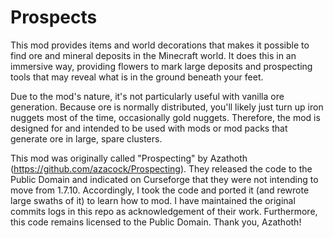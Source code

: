 # Prospects

This mod provides items and world decorations that makes it possible to find ore and mineral deposits in the Minecraft world. It does this in an immersive way, providing flowers to mark large deposits and prospecting tools that may reveal what is in the ground beneath your feet.

Due to the mod's nature, it's not particularly useful with vanilla ore generation. Because ore is normally distributed, you'll likely just turn up iron nuggets most of the time, occasionally gold nuggets. Therefore, the mod is designed for and intended to be used with mods or mod packs that generate ore in large, spare clusters.

This mod was originally called "Prospecting" by Azathoth (https://github.com/azacock/Prospecting). They released the code to the Public Domain and indicated on Curseforge
that they were not intending to move from 1.7.10. Accordingly, I took the code and ported it (and rewrote large swaths of it) to learn how to mod. I have maintained the
original commits logs in this repo as acknowledgement of their work. Furthermore, this code remains licensed to the Public Domain. Thank you, Azathoth!